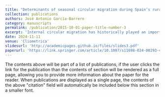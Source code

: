 ```yaml
---
title: "Determinants of seasonal circular migration during Spain’s rural exodus, 1955-1973"
collection: publications
authors: José Antonio García-Barrero
category: manuscripts
permalink: /publication/2015-10-01-paper-title-number-3
excerpt: 'Internal circular migration has historically played an important role in the mobility patterns and assimilation of migrants in Western societies, with a particularly significant and persistent role in Spain during the nineteenth and twentieth centuries. This article analyses the determinants of this migration path during the Spanish rural exodus, focusing on a critical scenario: the Spanish tourism boom in the Balearic Islands. The results suggest that the tourism industry offered abundant low-skilled job opportunities with very low barriers to entry, rewarded with higher wages than in the regions of origin. Thus, the emerging tourism phenomenon represented a significant opportunity for those more penalised by the rural penalty, such as the very poor households of southern Spain from isolated districts. For these migrants, the findings suggest that the factors that increased the likelihood of engaging in circular migration were both ‘voluntary’, such as job and investment opportunities in the origin, and ‘involuntary’, linked to the seasonality of the host labour market, labour regulations and housing shortages. These constraints to permanent settlement were easier to overcome for those who could rely on migrant networks established in the pre-tourism era and had gendered consequences.'
date: 2024-11-11
venue: 'Cliometrica'
slidesurl: 'http://academicpages.github.io/files/slides3.pdf'
paperurl: 'https://link.springer.com/article/10.1007/s11698-024-00293-4'
---
```


The contents above will be part of a list of publications, if the user clicks the link for the publication than the contents of section will be rendered as a full page, allowing you to provide more information about the paper for the reader. When publications are displayed as a single page, the contents of the above "citation" field will automatically be included below this section in a smaller font.
